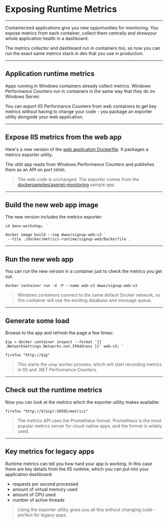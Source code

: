 # Exposing Runtime Metrics

---

Containerized applications give you new opportunities for monitoring. You expose metrics from each container, collect them centrally and showyour whole application health in a dashboard.

The metrics collector and dashboard run in containers too, so now you can run the exact same metrics stack in dev that you use in production.

---

## Application runtime metrics

Apps running in Windows containers already collect metrics. Windows Performance Counters run in containers in the same way that they do on Windows Server.

You can export IIS Performance Counters from web containers to get key metrics without having to change your code - you package an exporter utility alongside your web application.

---

## Expose IIS metrics from the web app

Here's a new version of the [web application Dockerfile](./docker/metrics-runtime/signup-web/Dockerfile). It packages a metrics exporter utility.

The utilit app reads from Windows Performance Counters and publishes them as an API on port `50505`.

> The web code is unchanged. The exporter comes from the [dockersamples/aspnet-monitoring](TODO) sample app.

---

## Build the new web app image

The new version includes the metrics exporter:

```
cd $env:workshop; `

docker image build --tag dwwx/signup-web:v3 `
 --file ./docker/metrics-runtime/signup-web/Dockerfile .
```

---

## Run the new web app

You can run the new version in a container just to check the metrics you get out.

```
docker container run -d -P --name web-v3 dwwx/signup-web:v3
```

> Windows containers connect to the same default Docker network, so this container will use the existing database and message queue.

---

## Generate some load

Browse to the app and refresh the page a few times:

```
$ip = docker container inspect --format '{{ .NetworkSettings.Networks.nat.IPAddress }}' web-v3; `

firefox "http://$ip"
```

> This starts the `w3wp` worker process, which will start recording metrics in IIS and .NET Performance Counters.

---

## Check out the runtime metrics

Now you can look at the metrics which the exporter utility makes available:

```
firefox "http://$($ip):50505/metrics"
```

> The metrics API uses the Prometheus format. Prometheus is the most popular metrics server for cloud-native apps, and the format is widely used.

---

## Key metrics for legacy apps

Runtime metrics can tell you how hard your app is working. In this case there are key details from the IIS runtime, which you can put into your application dashboard:

- requests per second processed
- amount of virtual memory used
- amount of CPU used
- number of active threads

> Using the exporter utility gives you all this without changing code - perfect for legacy apps. 